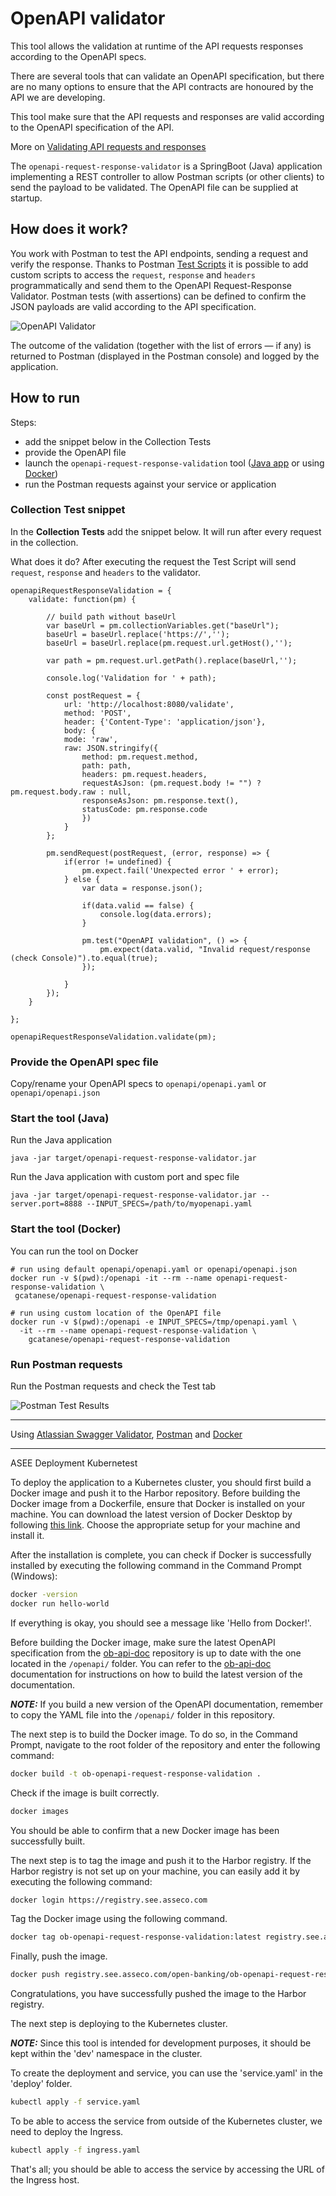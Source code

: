 # OpenAPI validator

This tool allows the validation at runtime of the API requests responses according to the OpenAPI specs.  

There are several tools that can validate an OpenAPI specification, but there are no many options to ensure that the API contracts are honoured by the API we are developing.

This tool make sure that the API requests and responses are valid according to the OpenAPI specification of the API.

More on [Validating API requests and responses](https://medium.com/geekculture/validating-api-requests-and-responses-25ed5cc9e846)

The `openapi-request-response-validator` is a SpringBoot (Java) application implementing a REST controller to allow Postman scripts (or other clients) to send the payload to be validated. The OpenAPI file can be supplied at startup.

## How does it work?

You work with Postman to test the API endpoints, sending a request and verify the response. Thanks to Postman [Test Scripts](https://learning.postman.com/docs/writing-scripts/test-scripts/) it is possible to add custom scripts to access the  `request`, `response` and `headers` programmatically and send them to the OpenAPI Request-Response Validator.
Postman tests (with assertions) can be defined to confirm the JSON payloads are valid according to the API specification.

![OpenAPI Validator](doc/openapi-validator.png)

The outcome of the validation (together with the list of errors — if any) is returned to Postman (displayed in the Postman console) and logged by the application.


## How to run

Steps:
* add the snippet below in the Collection Tests
* provide the OpenAPI file
* launch the `openapi-request-response-validation` tool ([Java app](#start-the-tool-java) or using [Docker](#start-the-tool-docker)) 
* run the Postman requests against your service or application 

### Collection Test snippet

In the **Collection Tests** add the snippet below. It will run after every request in the collection.  

What does it do? After executing the request the Test Script will send `request`, `response` and `headers` to the validator.

```
openapiRequestResponseValidation = {
    validate: function(pm) {
    
        // build path without baseUrl
        var baseUrl = pm.collectionVariables.get("baseUrl");
        baseUrl = baseUrl.replace('https://','');
        baseUrl = baseUrl.replace(pm.request.url.getHost(),'');

        var path = pm.request.url.getPath().replace(baseUrl,'');

        console.log('Validation for ' + path);

        const postRequest = {
            url: 'http://localhost:8080/validate',
            method: 'POST',
            header: {'Content-Type': 'application/json'},
            body: {
            mode: 'raw',
            raw: JSON.stringify({ 
                method: pm.request.method, 
                path: path,
                headers: pm.request.headers,
                requestAsJson: (pm.request.body != "") ? pm.request.body.raw : null,
                responseAsJson: pm.response.text(),
                statusCode: pm.response.code
                })
            }
        };

        pm.sendRequest(postRequest, (error, response) => {
            if(error != undefined) {
                pm.expect.fail('Unexpected error ' + error);
            } else {
                var data = response.json();

                if(data.valid == false) {
                    console.log(data.errors);
                }

                pm.test("OpenAPI validation", () => {
                    pm.expect(data.valid, "Invalid request/response (check Console)").to.equal(true);
                });

            }
        });  
    }

};

openapiRequestResponseValidation.validate(pm);
```

### Provide the OpenAPI spec file

Copy/rename your OpenAPI specs to `openapi/openapi.yaml` or `openapi/openapi.json`

### Start the tool (Java)

Run the Java application 
```shell
java -jar target/openapi-request-response-validator.jar
```

Run the Java application with custom port and spec file
```shell
java -jar target/openapi-request-response-validator.jar --server.port=8888 --INPUT_SPECS=/path/to/myopenapi.yaml
```

### Start the tool (Docker)

You can run the tool on Docker

```
# run using default openapi/openapi.yaml or openapi/openapi.json
docker run -v $(pwd):/openapi -it --rm --name openapi-request-response-validation \
 gcatanese/openapi-request-response-validation

# run using custom location of the OpenAPI file
docker run -v $(pwd):/openapi -e INPUT_SPECS=/tmp/openapi.yaml \
  -it --rm --name openapi-request-response-validation \
    gcatanese/openapi-request-response-validation
```

### Run Postman requests

Run the Postman requests and check the Test tab

![Postman Test Results](doc/postman-test-results.png)



---
Using [Atlassian Swagger Validator](https://bitbucket.org/atlassian/swagger-request-validator/), [Postman](https://postman.com) 
and [Docker](https://docker.com)


---
ASEE Deployment Kubernetest

To deploy the application to a Kubernetes cluster, you should first build a Docker image and push it to the Harbor repository. Before building the Docker image from a Dockerfile, ensure that Docker is installed on your machine. You can download the latest version of Docker Desktop by following [this link](https://www.docker.com/products/docker-desktop/). Choose the appropriate setup for your machine and install it.


After the installation is complete, you can check if Docker is successfully installed by executing the following command in the Command Prompt (Windows):


```sh
docker -version
docker run hello-world
```
If everything is okay, you should see a message like 'Hello from Docker!'.

Before building the Docker image, make sure the latest OpenAPI specification from the [ob-api-doc](https://github.com/assecomk/ob-api-doc) repository is up to date with the one located in the `/openapi/` folder. You can refer to the [ob-api-doc](https://github.com/assecomk/ob-api-doc) documentation for instructions on how to build the latest version of the documentation.

**_NOTE:_** If you build a new version of the OpenAPI documentation, remember to copy the YAML file into the `/openapi/` folder in this repository.

The next step is to build the Docker image. To do so, in the Command Prompt, navigate to the root folder of the repository and enter the following command:

```sh
docker build -t ob-openapi-request-response-validation .
```
Check if the image is built correctly.

```sh
docker images
```
You should be able to confirm that a new Docker image has been successfully built.

The next step is to tag the image and push it to the Harbor registry. If the Harbor registry is not set up on your machine, you can easily add it by executing the following command:
```sh
docker login https://registry.see.asseco.com
```

Tag the Docker image using the following command.
```sh
docker tag ob-openapi-request-response-validation:latest registry.see.asseco.com/open-banking/ob-openapi-request-response-validation:latest
```

Finally, push the image.
```sh
docker push registry.see.asseco.com/open-banking/ob-openapi-request-response-validation:latest
```

Congratulations, you have successfully pushed the image to the Harbor registry.

The next step is deploying to the Kubernetes cluster.

**_NOTE:_** Since this tool is intended for development purposes, it should be kept within the 'dev' namespace in the cluster.

To create the deployment and service, you can use the 'service.yaml' in the 'deploy' folder.

```sh
kubectl apply -f service.yaml
```

To be able to access the service from outside of the Kubernetes cluster, we need to deploy the Ingress.

```sh
kubectl apply -f ingress.yaml
```

That's all; you should be able to access the service by accessing the URL of the Ingress host.
